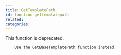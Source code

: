 ```yaml
---
title: GetTemplatePath
id: function-gettemplatepath
related:
categories:
---
```


This function is deprecated.

        Use the GetBaseTemplatePath function instead.